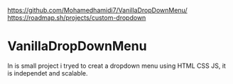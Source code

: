 https://github.com/Mohamedhamidi7/VanillaDropDownMenu/
https://roadmap.sh/projects/custom-dropdown
# VanillaDropDownMenu
In is small project i tryed to creat a dropdown menu using HTML CSS JS, it is independet and scalable.

